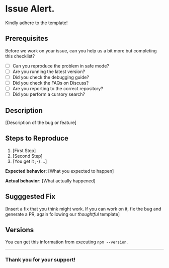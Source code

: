 # Issue Alert.

Kindly adhere to the template!

## Prerequisites

Before we work on your issue, can you help us a bit more but completing this checklist?

- [ ] Can you reproduce the problem in safe mode?
- [ ] Are you running the latest version?
- [ ] Did you check the debugging guide?
- [ ] Did you check the FAQs on Discuss?
- [ ] Are you reporting to the correct repository?
- [ ] Did you perform a cursory search?

## Description

[Description of the bug or feature]

## Steps to Reproduce

1. [First Step]
2. [Second Step]
3. [You get it ;-) ...]

**Expected behavior:** [What you expected to happen]

**Actual behavior:** [What actually happened]

## Sugggested Fix

[Insert a fix that you think might work. If you can work on it, fix the bug and generate a PR, again following our *thoughtful* template]

## Versions

You can get this information from executing `npm --version`.

---

### Thank you for your support!